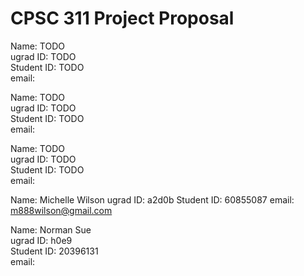 # CPSC 311 Project Proposal

Name:       TODO  
ugrad ID:   TODO  
Student ID: TODO  
email:

Name:       TODO  
ugrad ID:   TODO  
Student ID: TODO  
email:

Name:       TODO  
ugrad ID:   TODO  
Student ID: TODO  
email:

Name:       Michelle Wilson 
ugrad ID:   a2d0b
Student ID: 60855087
email:      m888wilson@gmail.com

Name:       Norman Sue  
ugrad ID:   h0e9  
Student ID: 20396131  
email:
